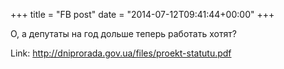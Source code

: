 +++
title = "FB post"
date = "2014-07-12T09:41:44+00:00"
+++

О, а депутаты на год дольше теперь работать хотят? 


Link: http://dniprorada.gov.ua/files/proekt-statutu.pdf
